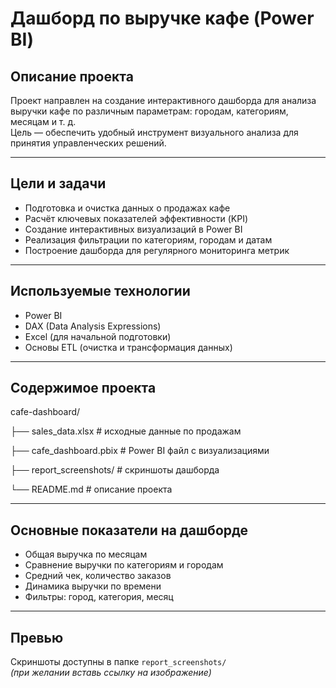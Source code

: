 # Дашборд по выручке кафе (Power BI)

## Описание проекта

Проект направлен на создание интерактивного дашборда для анализа выручки кафе по различным параметрам: городам, категориям, месяцам и т. д.  
Цель — обеспечить удобный инструмент визуального анализа для принятия управленческих решений.

---

## Цели и задачи

- Подготовка и очистка данных о продажах кафе
- Расчёт ключевых показателей эффективности (KPI)
- Создание интерактивных визуализаций в Power BI
- Реализация фильтрации по категориям, городам и датам
- Построение дашборда для регулярного мониторинга метрик

---

## Используемые технологии

- Power BI
- DAX (Data Analysis Expressions)
- Excel (для начальной подготовки)
- Основы ETL (очистка и трансформация данных)

---

## Содержимое проекта

cafe-dashboard/

├── sales_data.xlsx # исходные данные по продажам

├── cafe_dashboard.pbix # Power BI файл с визуализациями

├── report_screenshots/ # скриншоты дашборда

└── README.md # описание проекта


---

## Основные показатели на дашборде

- Общая выручка по месяцам
- Сравнение выручки по категориям и городам
- Средний чек, количество заказов
- Динамика выручки по времени
- Фильтры: город, категория, месяц

---

## Превью

Скриншоты доступны в папке `report_screenshots/`  
*(при желании вставь ссылку на изображение)*


